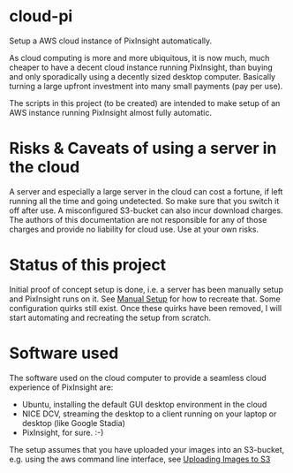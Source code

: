 # cloud-pi
Setup a AWS cloud instance of PixInsight automatically.

As cloud computing is more and more ubiquitous, it is now much, much cheaper to have a decent cloud instance running PixInsight, 
than buying and only sporadically using a decently sized desktop computer. Basically turning a large upfront investment into many
small payments (pay per use).

The scripts in this project (to be created) are intended to make setup of an AWS instance running PixInsight almost fully automatic.

# Risks & Caveats of using a server in the cloud
A server and especially a large server in the cloud can cost a fortune, if left running all the time and going undetected. 
So make sure that you switch it off after use. A misconfigured S3-bucket can also incur download charges. 
The authors of this documentation are not responsible for any of those charges and provide no liability for cloud use. 
Use at your own risks.

# Status of this project
Initial proof of concept setup is done, i.e. a server has been manually setup and PixInsight runs on it.
See [Manual Setup](manual_setup.md) for how to recreate that. Some configuration quirks still exist. 
Once these quirks have been removed, I will start automating and recreating the setup from scratch.

# Software used
The software used on the cloud computer to provide a seamless cloud experience of PixInsight are:
* Ubuntu, installing the default GUI desktop environment in the cloud
* NICE DCV, streaming the desktop to a client running on your laptop or desktop (like Google Stadia)
* PixInsight, for sure. :-)

The setup assumes that you have uploaded your images into an S3-bucket, e.g. using the aws command line interface, see 
[Uploading Images to S3](upload.md)


